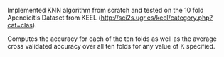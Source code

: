 Implemented KNN algorithm from scratch and tested on the 10 fold Apendicitis Dataset from KEEL (http://sci2s.ugr.es/keel/category.php?cat=clas).


Computes the accuracy for each of the ten folds as well as the average cross validated accuracy over all ten folds for any value of K specified.


